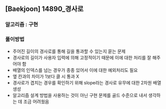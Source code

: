 ## [Baekjoon] 14890\_경사로

### 알고리즘 : 구현

### 풀이방법

- 주어진 길이의 경사로를 통해 길을 통과할 수 있는지 묻는 문제
- 경사로의 길이가 사용자 입력에 의해 고정적이기 때문에 이에 대한 처리를 잘 해주어야 함
- 배열의 인덱스를 넘는 경우가 종종 있어서 이에 대한 예외처리도 필요
- 옆 칸과의 차이가 1보다 클 시 통과 X
- 경사로가 겹치는 경우를 확인하기 위해 slope라는 경사로 유무에 대한 2차원 배열 생성
- 알고리즘 설계 방법을 사용하는 것이 아닌 구현 문제를 골드 수준으로 내서 생각하는 데 조금 어려웠음
